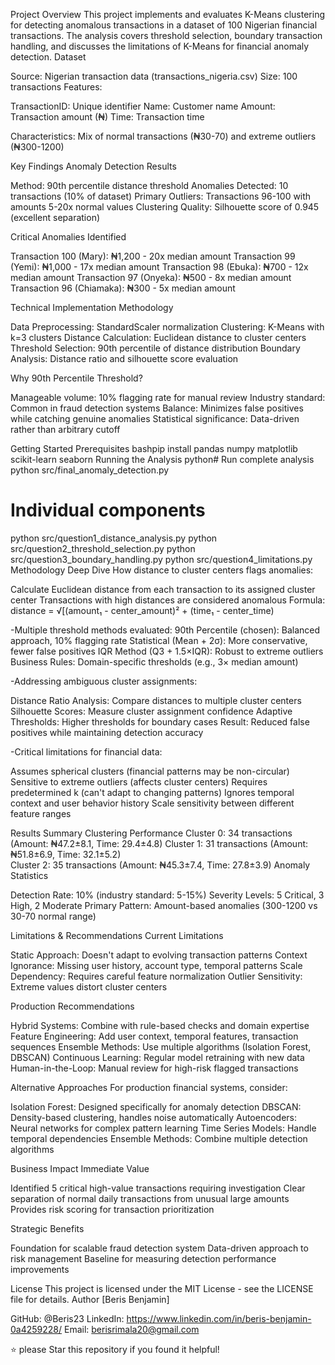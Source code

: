 Project Overview
This project implements and evaluates K-Means clustering for detecting anomalous transactions in a dataset of 100 Nigerian financial transactions. The analysis covers threshold selection, boundary transaction handling, and discusses the limitations of K-Means for financial anomaly detection.
 Dataset

Source: Nigerian transaction data (transactions_nigeria.csv)
Size: 100 transactions
Features:

TransactionID: Unique identifier
Name: Customer name
Amount: Transaction amount (₦)
Time: Transaction time


Characteristics: Mix of normal transactions (₦30-70) and extreme outliers (₦300-1200)

 Key Findings
Anomaly Detection Results

Method: 90th percentile distance threshold
Anomalies Detected: 10 transactions (10% of dataset)
Primary Outliers: Transactions 96-100 with amounts 5-20x normal values
Clustering Quality: Silhouette score of 0.945 (excellent separation)

Critical Anomalies Identified

Transaction 100 (Mary): ₦1,200 - 20x median amount
Transaction 99 (Yemi): ₦1,000 - 17x median amount
Transaction 98 (Ebuka): ₦700 - 12x median amount
Transaction 97 (Onyeka): ₦500 - 8x median amount
Transaction 96 (Chiamaka): ₦300 - 5x median amount

 Technical Implementation
Methodology

Data Preprocessing: StandardScaler normalization
Clustering: K-Means with k=3 clusters
Distance Calculation: Euclidean distance to cluster centers
Threshold Selection: 90th percentile of distance distribution
Boundary Analysis: Distance ratio and silhouette score evaluation

Why 90th Percentile Threshold?

Manageable volume: 10% flagging rate for manual review
Industry standard: Common in fraud detection systems
Balance: Minimizes false positives while catching genuine anomalies
Statistical significance: Data-driven rather than arbitrary cutoff


 Getting Started
Prerequisites
bashpip install pandas numpy matplotlib scikit-learn seaborn
Running the Analysis
python# Run complete analysis
python src/final_anomaly_detection.py

# Individual components
python src/question1_distance_analysis.py
python src/question2_threshold_selection.py
python src/question3_boundary_handling.py
python src/question4_limitations.py
 Methodology Deep Dive
How distance to cluster centers flags anomalies:

Calculate Euclidean distance from each transaction to its assigned cluster center
Transactions with high distances are considered anomalous
Formula: distance = √[(amount₁ - center_amount)² + (time₁ - center_time)

-Multiple threshold methods evaluated:
90th Percentile (chosen): Balanced approach, 10% flagging rate
Statistical (Mean + 2σ): More conservative, fewer false positives
IQR Method (Q3 + 1.5×IQR): Robust to extreme outliers
Business Rules: Domain-specific thresholds (e.g., 3× median amount)

-Addressing ambiguous cluster assignments:

Distance Ratio Analysis: Compare distances to multiple cluster centers
Silhouette Scores: Measure cluster assignment confidence
Adaptive Thresholds: Higher thresholds for boundary cases
Result: Reduced false positives while maintaining detection accuracy

-Critical limitations for financial data:

Assumes spherical clusters (financial patterns may be non-circular)
Sensitive to extreme outliers (affects cluster centers)
Requires predetermined k (can't adapt to changing patterns)
Ignores temporal context and user behavior history
Scale sensitivity between different feature ranges

 Results Summary
Clustering Performance
Cluster 0: 34 transactions (Amount: ₦47.2±8.1, Time: 29.4±4.8)
Cluster 1: 31 transactions (Amount: ₦51.8±6.9, Time: 32.1±5.2)  
Cluster 2: 35 transactions (Amount: ₦45.3±7.4, Time: 27.8±3.9)
Anomaly Statistics

Detection Rate: 10% (industry standard: 5-15%)
Severity Levels: 5 Critical, 3 High, 2 Moderate
Primary Pattern: Amount-based anomalies (300-1200 vs 30-70 normal range)

 Limitations & Recommendations
Current Limitations

Static Approach: Doesn't adapt to evolving transaction patterns
Context Ignorance: Missing user history, account type, temporal patterns
Scale Dependency: Requires careful feature normalization
Outlier Sensitivity: Extreme values distort cluster centers

Production Recommendations

Hybrid Systems: Combine with rule-based checks and domain expertise
Feature Engineering: Add user context, temporal features, transaction sequences
Ensemble Methods: Use multiple algorithms (Isolation Forest, DBSCAN)
Continuous Learning: Regular model retraining with new data
Human-in-the-Loop: Manual review for high-risk flagged transactions

 Alternative Approaches
For production financial systems, consider:

Isolation Forest: Designed specifically for anomaly detection
DBSCAN: Density-based clustering, handles noise automatically
Autoencoders: Neural networks for complex pattern learning
Time Series Models: Handle temporal dependencies
Ensemble Methods: Combine multiple detection algorithms

 Business Impact
Immediate Value

Identified 5 critical high-value transactions requiring investigation
Clear separation of normal daily transactions from unusual large amounts
Provides risk scoring for transaction prioritization

Strategic Benefits

Foundation for scalable fraud detection system
Data-driven approach to risk management
Baseline for measuring detection performance improvements

 License
This project is licensed under the MIT License - see the LICENSE file for details.
 Author
[Beris Benjamin]

GitHub: @Beris23
LinkedIn: https://www.linkedin.com/in/beris-benjamin-0a4259228/
Email: berisrimala20@gmail.com

⭐ please Star this repository if you found it helpful!
